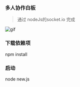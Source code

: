 ### 多人协作白板

> 通过 nodeJs的socket.io 完成

![gif](https://github.com/qianzhaoy/draw-canvas-team/blob/master/static/perview.gif) 

### 下载依赖项
npm install

### 启动
node new.js 
